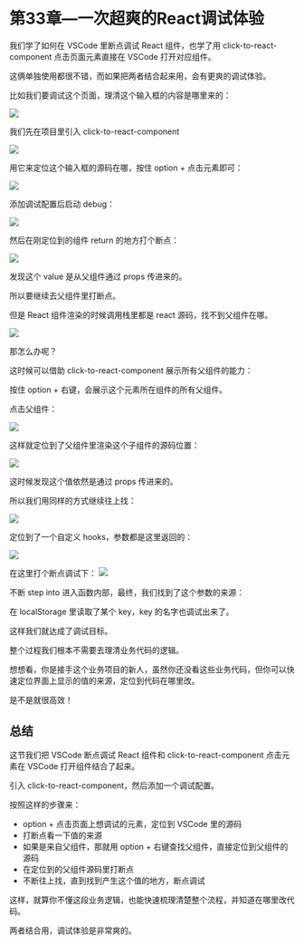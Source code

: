 # 第33章—一次超爽的React调试体验

﻿我们学了如何在 VSCode 里断点调试 React 组件，也学了用 click-to-react-component 点击页面元素直接在 VSCode 打开对应组件。

这俩单独使用都很不错，而如果把两者结合起来用，会有更爽的调试体验。

比如我们要调试这个页面，理清这个输入框的内容是哪里来的：

![](./images/7b0e0c4847ff36ce1b5cd326cb08baeb.png )

我们先在项目里引入 click-to-react-component

![](./images/0b78203f45b9d99c42b80a9d4400dd14.png )

用它来定位这个输入框的源码在哪，按住 option + 点击元素即可：

![](./images/77797829d28035e9ba3a38362f65aa56.gif )

添加调试配置后启动 debug：

![](./images/13467a70e33575f7e43a14ce4c55466d.png )

然后在刚定位到的组件 return 的地方打个断点：

![](./images/faa0305c933114a9b8aec79415dc0316.png )

发现这个 value 是从父组件通过 props 传进来的。

所以要继续去父组件里打断点。

但是 React 组件渲染的时候调用栈里都是 react 源码，找不到父组件在哪。

![](./images/c4fc05185a0991b638ab75c1aa6d4e61.png )

那怎么办呢？

这时候可以借助 click-to-react-component 展示所有父组件的能力：

按住 option + 右键，会展示这个元素所在组件的所有父组件。

点击父组件：

![](./images/a340c44e9d465d01e68e68487cbfe9e6.gif )

这样就定位到了父组件里渲染这个子组件的源码位置：

![](./images/be51619cf3bc685fd4876e8ccdc40a3c.png )

这时候发现这个值依然是通过 props 传进来的。

所以我们用同样的方式继续往上找：

![](./images/9684223514d9401b8692ff6e579eb7fc.gif )

定位到了一个自定义 hooks，参数都是这里返回的：

![](./images/6ee46537135c74f360ad79f8509f73cf.gif )

在这里打个断点调试下：
![](./images/b0290c08fb7805459bbb63b1540818f3.gif )

不断 step into 进入函数内部，最终，我们找到了这个参数的来源：

在 localStorage 里读取了某个 key，key 的名字也调试出来了。

这样我们就达成了调试目标。

整个过程我们根本不需要去理清业务代码的逻辑。

想想看，你是接手这个业务项目的新人，虽然你还没看这些业务代码，但你可以快速定位界面上显示的值的来源，定位到代码在哪里改。

是不是就很高效！

## 总结

这节我们把 VSCode 断点调试 React 组件和 click-to-react-component 点击元素在 VSCode 打开组件结合了起来。

引入 click-to-react-component，然后添加一个调试配置。

按照这样的步骤来：

- option + 点击页面上想调试的元素，定位到 VSCode 里的源码
- 打断点看一下值的来源
- 如果是来自父组件，那就用 option + 右键查找父组件，直接定位到父组件的源码
- 在定位到的父组件源码里打断点
- 不断往上找，直到找到产生这个值的地方，断点调试

这样，就算你不懂这段业务逻辑，也能快速梳理清楚整个流程，并知道在哪里改代码。

两者结合用，调试体验是非常爽的。
